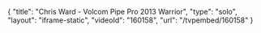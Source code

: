 {
    "title": "Chris Ward - Volcom Pipe Pro 2013 Warrior",
    "type": "solo",
    "layout": "iframe-static",
    "videoId": "160158",
    "url": "\/tvpembed\/160158"
}